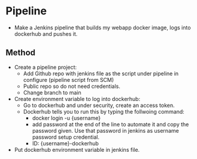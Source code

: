# Pipeline

- Make a Jenkins pipeline that builds my webapp docker image, logs into dockerhub and pushes it.

## Method

- Create a pipeline project:
    - Add Github repo with jenkins file as the script under pipeline in configure (pipeline script from SCM)
    - Public repo so do not need credentials.
    - Change branch to main
- Create environment variable to log into dockerhub:
    - Go to dockerhub and under security, create an access token.
    - Dockerhub tells you to run this by typing the follwoing command:
        - docker login -u {username}
        - add password at the end of the line to automate it and copy the password given. Use that password in jenkins as username password setup credential.
        - ID: {username}-dockerhub
- Put dockerhub environment variable in jenkins file.